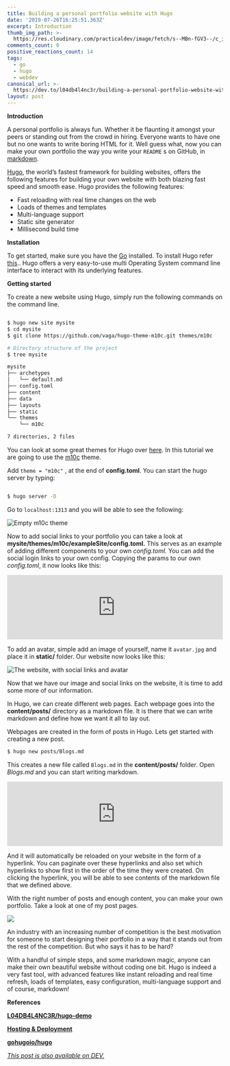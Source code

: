 ```yaml
---
title: Building a personal portfolio website with Hugo
date: '2019-07-26T16:25:51.363Z'
excerpt: Introduction
thumb_img_path: >-
  https://res.cloudinary.com/practicaldev/image/fetch/s--MBn-fGV3--/c_imagga_scale,f_auto,fl_progressive,h_420,q_auto,w_1000/https://thepracticaldev.s3.amazonaws.com/i/uzcdwdfvso6zl4oxtg41.jpg
comments_count: 0
positive_reactions_count: 14
tags:
  - go
  - hugo
  - webdev
canonical_url: >-
  https://dev.to/l04db4l4nc3r/building-a-personal-portfolio-website-with-hugo-5c8l
layout: post
---
```




**Introduction**

A personal portfolio is always fun. Whether it be flaunting it amongst your peers or standing out from the crowd in hiring. Everyone wants to have one but no one wants to write boring HTML for it. Well guess what, now you can make your own portfolio the way you write your 
`README`
s on GitHub, in [markdown](https://www.markdownguide.org/).

[Hugo](https://github.com/gohugoio/hugo.git), the world’s fastest framework for building websites, offers the following features for building your own website with both blazing fast speed and smooth ease. Hugo provides the following features:

*   Fast reloading with real time changes on the web
*   Loads of themes and templates
*   Multi-language support
*   Static site generator
*   Millisecond build time

**Installation**

To get started, make sure you have the [Go](https://golang.org/dl/) installed. To install Hugo refer [this](https://gohugo.io/getting-started/installing).. Hugo offers a very easy-to-use multi Operating System command line interface to interact with its underlying features.

**Getting started**

To create a new website using Hugo, simply run the following commands on the command line.


```bash

$ hugo new site mysite  
$ cd mysite  
$ git clone https://github.com/vaga/hugo-theme-m10c.git themes/m10c

# Directory structure of the project
$ tree mysite

mysite  
├── archetypes  
│   └── default.md  
├── config.toml  
├── content  
├── data  
├── layouts  
├── static  
└── themes  
    └── m10c

7 directories, 2 files
```


You can look at some great themes for Hugo over [here](https://themes.gohugo.io/). In this tutorial we are going to use the [m10c](https://github.com/vaga/hugo-theme-m10c) theme.

Add 
`theme = "m10c"`
, at the end of **config.toml**. You can start the hugo server by typing:


```bash

$ hugo server -D
```


Go to 
`localhost:1313`
 and you will be able to see the following:

![_Empty m10c theme_](https://thepracticaldev.s3.amazonaws.com/i/naoqabqt0aio91acx9v8.png)

Now to add social links to your portfolio you can take a look at **mysite/themes/m10c/exampleSite/config.toml.** This serves as an example of adding different components to your own _config.toml._ You can add the social login links to your own config. Copying the params to our own _config.toml_, it now looks like this:


<iframe class="liquidTag" src="https://dev.to/embed/gist?args=https%3A%2F%2Fgist.github.com%2FL04DB4L4NC3R%2F660bfffc555f4b44e16d8bd6a65f026d.js" style="border: 0; width: 100%;"></iframe>


To add an avatar, simple add an image of yourself, name it 
`avatar.jpg`
 and place it in **static/** folder. Our website now looks like this:

![_The website, with social links and avatar_](https://thepracticaldev.s3.amazonaws.com/i/wykfnsyoes62kmgs77jx.png)

Now that we have our image and social links on the website, it is time to add some more of our information.

In Hugo, we can create different web pages. Each webpage goes into the **content/posts/** directory as a markdown file. It is there that we can write markdown and define how we want it all to lay out.

Webpages are created in the form of posts in Hugo. Lets get started with creating a new post.


```bash
$ hugo new posts/Blogs.md
```


This creates a new file called 
`Blogs.md`
 in the **content/posts/** folder. Open _Blogs.md_ and you can start writing markdown.


<iframe class="liquidTag" src="https://dev.to/embed/gist?args=https%3A%2F%2Fgist.github.com%2FL04DB4L4NC3R%2Fa9b36fd871631a654cd473caf676b23c.js" style="border: 0; width: 100%;"></iframe>


And it will automatically be reloaded on your website in the form of a hyperlink. You can paginate over these hyperlinks and also set which hyperlinks to show first in the order of the time they were created. On clicking the hyperlink, you will be able to see contents of the markdown file that we defined above.

With the right number of posts and enough content, you can make your own portfolio. Take a look at one of my post pages.

![](https://thepracticaldev.s3.amazonaws.com/i/154ctx742mfhln7t3upj.png)

An industry with an increasing number of competition is the best motivation for someone to start designing their portfolio in a way that it stands out from the rest of the competition. But who says it has to be hard?

With a handful of simple steps, and some markdown magic, anyone can make their own beautiful website without coding one bit. Hugo is indeed a very fast tool, with advanced features like instant reloading and real time refresh, loads of templates, easy configuration, multi-language support and of course, markdown!

**References**

[**L04DB4L4NC3R/hugo-demo**](https://github.com/L04DB4L4NC3R/hugo-demo)

[**Hosting & Deployment**](https://gohugo.io/hosting-and-deployment/)

[**gohugoio/hugo**](https://github.com/gohugoio/hugo)

*[This post is also available on DEV.](https://dev.to/l04db4l4nc3r/building-a-personal-portfolio-website-with-hugo-5c8l)*


<script>
const parent = document.getElementsByTagName('head')[0];
const script = document.createElement('script');
script.type = 'text/javascript';
script.src = 'https://cdnjs.cloudflare.com/ajax/libs/iframe-resizer/4.1.1/iframeResizer.min.js';
script.charset = 'utf-8';
script.onload = function() {
    window.iFrameResize({}, '.liquidTag');
};
parent.appendChild(script);
</script>    
